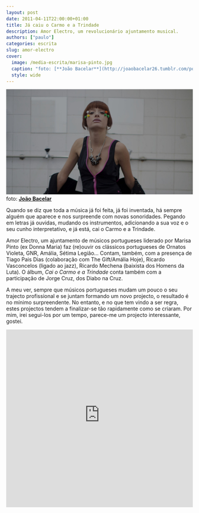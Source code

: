 ```yaml
---
layout: post
date: 2011-04-11T22:00:00+01:00
title: Já caiu o Carmo e a Trindade
description: Amor Electro, um revolucionário ajuntamento musical.
authors: ["paulo"]
categories: escrita
slug: amor-electro
cover:
  image: /media-escrita/marisa-pinto.jpg
  caption: "foto: [**João Bacelar**](http://joaobacelar26.tumblr.com/post/23887954774/marisa-liz-vocalista-dos-amor-electro)"
  style: wide
---
```

![](/media-escrita/marisa-pinto.jpg)
foto: [**João Bacelar**](http://joaobacelar26.tumblr.com/post/23887954774/marisa-liz-vocalista-dos-amor-electro)

Quando se diz que toda a música já foi feita, já foi inventada, há sempre alguém que aparece e nos surpreende com novas sonoridades. Pegando em letras já ouvidas, mudando os instrumentos, adicionando a sua voz e o seu cunho interpretativo, e já está, cai o Carmo e a Trindade.

Amor Electro, um ajuntamento de músicos portugueses liderado por Marisa Pinto (ex Donna Maria) faz (re)ouvir os clássicos portugueses de Ornatos Violeta, GNR, Amália, Sétima Legião…
Contam, também, com a presença de Tiago Pais Dias (colaboração com The Gift/Amália Hoje), Ricardo Vasconcelos (ligado ao jazz), Ricardo Mechena (baixista dos Homens da Luta).
O álbum, *Cai o Carmo e a Trindade* conta também com a participação de Jorge Cruz, dos Diabo na Cruz.

A meu ver, sempre que músicos portugueses mudam um pouco o seu trajecto profissional e se juntam formando um novo projecto, o resultado é no mínimo surpreendente.
No entanto, e no que tem vindo a ser regra, estes projectos tendem a finalizar-se tão rapidamente como se criaram. Por mim, irei segui-los por um tempo, parece-me um projecto interessante, gostei.

<iframe width="100%" height="480" src="https://www.youtube-nocookie.com/embed/yXYN6DmAmNY?rel=0&amp;showinfo=0" frameborder="0" allow="autoplay; encrypted-media" allowfullscreen></iframe>
